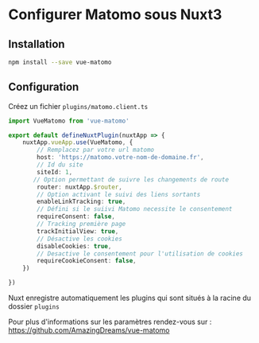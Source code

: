 # Configurer Matomo sous Nuxt3

## Installation 
```bash
npm install --save vue-matomo
```

## Configuration

Créez un fichier `plugins/matomo.client.ts`

```ts
import VueMatomo from 'vue-matomo'

export default defineNuxtPlugin(nuxtApp => {
    nuxtApp.vueApp.use(VueMatomo, {
		// Remplacez par votre url matomo
        host: 'https://matomo.votre-nom-de-domaine.fr',
		// Id du site
        siteId: 1,
       // Option permettant de suivre les changements de route
        router: nuxtApp.$router,
		// Option activant le suivi des liens sortants
        enableLinkTracking: true,
		// Défini si le suiivi Matomo necessite le consentement
        requireConsent: false,
		// Tracking première page
        trackInitialView: true,
		// Désactive les cookies
        disableCookies: true,
		// Desactive le consentement pour l'utilisation de cookies
        requireCookieConsent: false,
    })

})
```

Nuxt enregistre automatiquement les plugins qui sont situés à la racine du dossier `plugins`

Pour plus d'informations sur les paramètres rendez-vous sur : https://github.com/AmazingDreams/vue-matomo

